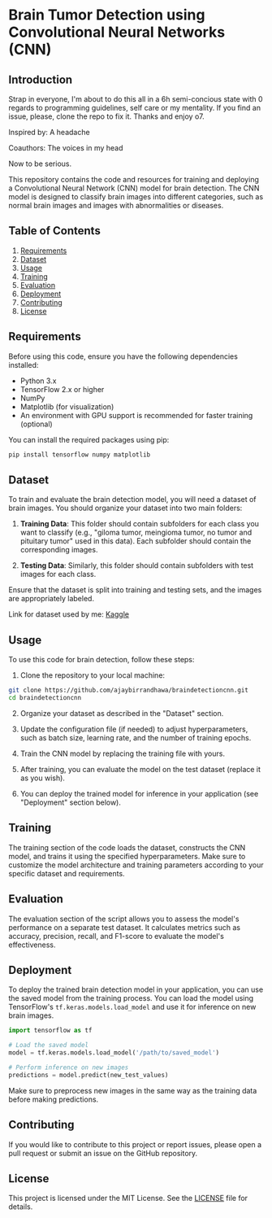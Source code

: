 # Brain Tumor Detection using Convolutional Neural Networks (CNN)

## Introduction

Strap in everyone, I'm about to do this all in a 6h semi-concious state with 0 regards to programming guidelines, self care or my mentality. If you find an issue, please, clone the repo to fix it. Thanks and enjoy o7.

Inspired by: A headache

Coauthors: The voices in my head

Now to be serious.

This repository contains the code and resources for training and deploying a Convolutional Neural Network (CNN) model for brain detection. The CNN model is designed to classify brain images into different categories, such as normal brain images and images with abnormalities or diseases.

## Table of Contents

1. [Requirements](#requirements)
2. [Dataset](#dataset)
3. [Usage](#usage)
4. [Training](#training)
5. [Evaluation](#evaluation)
6. [Deployment](#deployment)
7. [Contributing](#contributing)
8. [License](#license)

## Requirements

Before using this code, ensure you have the following dependencies installed:

- Python 3.x
- TensorFlow 2.x or higher
- NumPy
- Matplotlib (for visualization)
- An environment with GPU support is recommended for faster training (optional)

You can install the required packages using pip:

```bash
pip install tensorflow numpy matplotlib
```

## Dataset

To train and evaluate the brain detection model, you will need a dataset of brain images. You should organize your dataset into two main folders:

1. **Training Data**: This folder should contain subfolders for each class you want to classify (e.g., "giloma tumor, meingioma tumor, no tumor and pituitary tumor" used in this data). Each subfolder should contain the corresponding images.

2. **Testing Data**: Similarly, this folder should contain subfolders with test images for each class.

Ensure that the dataset is split into training and testing sets, and the images are appropriately labeled. 

Link for dataset used by me: [Kaggle](https://www.kaggle.com/datasets/sartajbhuvaji/brain-tumor-classification-mri/)

## Usage

To use this code for brain detection, follow these steps:

1. Clone the repository to your local machine:

```bash
git clone https://github.com/ajaybirrandhawa/braindetectioncnn.git
cd braindetectioncnn
```

2. Organize your dataset as described in the "Dataset" section.

3. Update the configuration file (if needed) to adjust hyperparameters, such as batch size, learning rate, and the number of training epochs.

4. Train the CNN model by replacing the training file with yours.

5. After training, you can evaluate the model on the test dataset (replace it as you wish).

6. You can deploy the trained model for inference in your application (see "Deployment" section below).

## Training

The training section of the code loads the dataset, constructs the CNN model, and trains it using the specified hyperparameters. Make sure to customize the model architecture and training parameters according to your specific dataset and requirements.

## Evaluation

The evaluation section of the script allows you to assess the model's performance on a separate test dataset. It calculates metrics such as accuracy, precision, recall, and F1-score to evaluate the model's effectiveness.

## Deployment

To deploy the trained brain detection model in your application, you can use the saved model from the training process. You can load the model using TensorFlow's `tf.keras.models.load_model` and use it for inference on new brain images.

```python
import tensorflow as tf

# Load the saved model
model = tf.keras.models.load_model('/path/to/saved_model')

# Perform inference on new images
predictions = model.predict(new_test_values)
```

Make sure to preprocess new images in the same way as the training data before making predictions.

## Contributing

If you would like to contribute to this project or report issues, please open a pull request or submit an issue on the GitHub repository.

## License

This project is licensed under the MIT License. See the [LICENSE](LICENSE) file for details.
